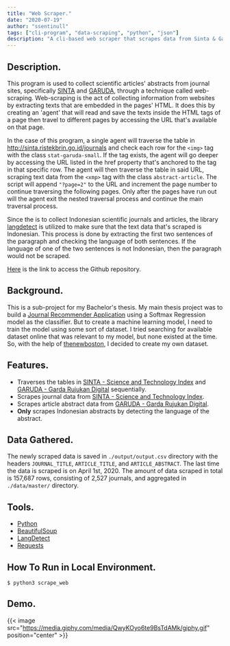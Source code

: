 ```yaml
---
title: "Web Scraper."
date: "2020-07-19"
author: "ssentinull"
tags: ["cli-program", "data-scraping", "python", "json"]
description: "A cli-based web scraper that scrapes data from Sinta & Garuda sites."
---
```


## Description.

This program is used to collect scientific articles' abstracts from journal sites, specifically [SINTA](https://sinta.ristekbrin.go.id/) and [GARUDA](https://garuda.ristekbrin.go.id/journal), through a technique called web-scraping. Web-scraping is the act of collecting information from websites by extracting texts that are embedded in the pages' HTML. It does this by creating an 'agent' that will read and save the texts inside the HTML tags of a page then travel to different pages by accessing the URL that's available on that page.

In the case of this program, a single agent will traverse the table in http://sinta.ristekbrin.go.id/journals and check each row for the `<img>` tag with the class `stat-garuda-small`. If the tag exists, the agent will go deeper by accessing the URL listed in the href property that's anchored to the <a> tag in that specific row. The agent will then traverse the table in said URL, scraping text data from the `<xmp>` tag with the class `abstract-article`. The script will append `"?page=2"` to the URL and increment the page number to continue traversing the following pages. Only after the pages have run out will the agent exit the nested traversal process and continue the main traversal process.

Since the is to collect Indonesian scientific journals and articles, the library [langdetect](https://pypi.org/project/langdetect/) is utilized to make sure that the text data that's scraped is Indonesian. This process is done by extracting the first two sentences of the paragraph and checking the language of both sentences. If the language of one of the two sentences is not Indonesian, then the paragraph would not be scraped.

[Here](https://github.com/ssentinull/scientific-journal-web-scraper) is the link to access the Github repository.

## Background.

This is a sub-project for my Bachelor's thesis. My main thesis project was to build a [Journal Recommender Application](/projects/journal-recommender-application/) using a Softmax Regression model as the classifier. But to create a machine learning model, I need to train the model using some sort of dataset. I tried searching for available dataset online that was relevant to my model, but none existed at the time. So, with the help of [thenewboston](https://www.youtube.com/watch?v=XjNm9bazxn8), I decided to create my own dataset.

## Features.

- Traverses the tables in [SINTA - Science and Technology Index](https://sinta.ristekbrin.go.id/) and [GARUDA - Garda Rujukan Digital](https://garuda.ristekbrin.go.id/journal) sequentially.
- Scrapes journal data from [SINTA - Science and Technology Index](https://sinta.ristekbrin.go.id/).
- Scrapes article abstract data from [GARUDA - Garda Rujukan Digital](https://garuda.ristekbrin.go.id/journal).
- **Only** scrapes Indonesian abstracts by detecting the language of the abstract.

## Data Gathered.

The newly scraped data is saved in `./output/output.csv` directory with the headers `JOURNAL_TITLE`, `ARTICLE_TITLE`, and `ARTICLE_ABSTRACT`. The last time the data is scraped is on April 1st, 2020. The amount of data scraped in total is 157,687 rows, consisting of 2,527 journals, and aggregated in `./data/master/` directory.

## Tools.

- [Python](https://www.python.org/)
- [BeautifulSoup](https://www.crummy.com/software/BeautifulSoup/bs4/doc/)
- [LangDetect](https://pypi.org/project/langdetect/)
- [Requests](https://requests.readthedocs.io/en/master/)

## How To Run in Local Environment.

```shell
$ python3 scrape_web
```

## Demo.

{{< image src="https://media.giphy.com/media/QwyKOyo6te9BsTdAMk/giphy.gif" position="center" >}}
